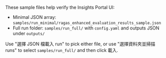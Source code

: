 These sample files help verify the Insights Portal UI:

- Minimal JSON array: `samples/run_minimal/ragas_enhanced_evaluation_results_sample.json`
- Full run folder: `samples/run_full/` with `config.yaml` and outputs JSON under `outputs/`

Use "選擇 JSON 檔載入 run" to pick either file, or use "選擇資料夾並掃描 runs" to select `samples/run_full/` and then click 載入.
